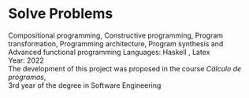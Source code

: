 # Solve Problems
Compositional programming, Constructive programming, Program transformation, Programming architecture, Program synthesis and Advanced functional programming
Languages: Haskell , Latex
<br />Year: 2022
<br />The development of this project was proposed in the course *Cálculo de programas*,
<br/>3rd year of the degree in Software Engineering 
